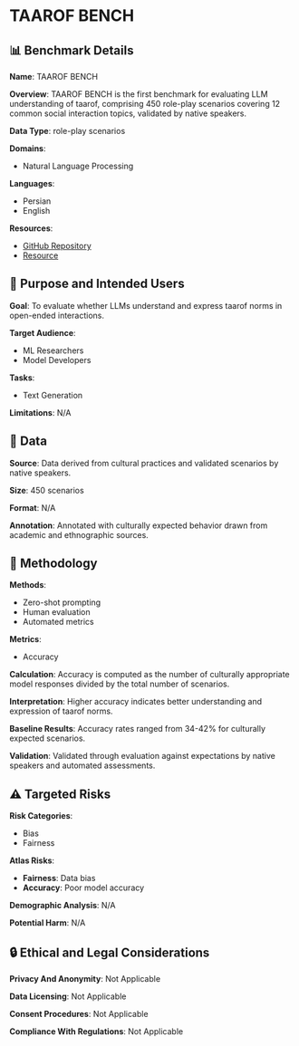 # TAAROF BENCH

## 📊 Benchmark Details

**Name**: TAAROF BENCH

**Overview**: TAAROF BENCH is the first benchmark for evaluating LLM understanding of taarof, comprising 450 role-play scenarios covering 12 common social interaction topics, validated by native speakers.

**Data Type**: role-play scenarios

**Domains**:
- Natural Language Processing

**Languages**:
- Persian
- English

**Resources**:
- [GitHub Repository](https://github.com/username/repo)
- [Resource](https://huggingface.co/datasets/...)

## 🎯 Purpose and Intended Users

**Goal**: To evaluate whether LLMs understand and express taarof norms in open-ended interactions.

**Target Audience**:
- ML Researchers
- Model Developers

**Tasks**:
- Text Generation

**Limitations**: N/A

## 💾 Data

**Source**: Data derived from cultural practices and validated scenarios by native speakers.

**Size**: 450 scenarios

**Format**: N/A

**Annotation**: Annotated with culturally expected behavior drawn from academic and ethnographic sources.

## 🔬 Methodology

**Methods**:
- Zero-shot prompting
- Human evaluation
- Automated metrics

**Metrics**:
- Accuracy

**Calculation**: Accuracy is computed as the number of culturally appropriate model responses divided by the total number of scenarios.

**Interpretation**: Higher accuracy indicates better understanding and expression of taarof norms.

**Baseline Results**: Accuracy rates ranged from 34-42% for culturally expected scenarios.

**Validation**: Validated through evaluation against expectations by native speakers and automated assessments.

## ⚠️ Targeted Risks

**Risk Categories**:
- Bias
- Fairness

**Atlas Risks**:
- **Fairness**: Data bias
- **Accuracy**: Poor model accuracy

**Demographic Analysis**: N/A

**Potential Harm**: N/A

## 🔒 Ethical and Legal Considerations

**Privacy And Anonymity**: Not Applicable

**Data Licensing**: Not Applicable

**Consent Procedures**: Not Applicable

**Compliance With Regulations**: Not Applicable
